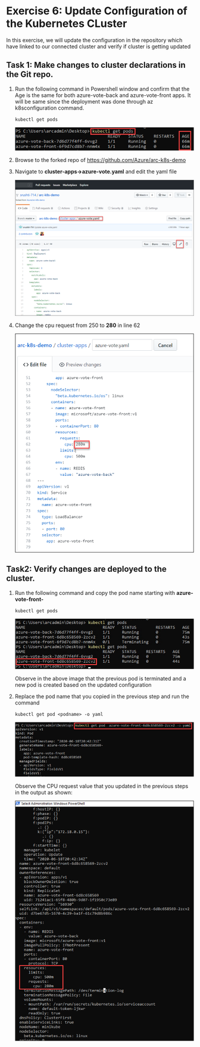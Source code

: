 # Exercise 6: Update Configuration of the Kubernetes CLuster
In this exercise, we will update the configuration in the repository which have linked to our connected cluster and verify if cluster is getting updated

## Task 1: Make changes to cluster declarations in the Git repo.

1.  Run the following command in Powershell window and confirm that the Age is the same for both azure-vote-back and azure-vote-front apps. It will be same since the deployment was done through az k8sconfiguration command.

    ```
    kubectl get pods 
    ```
    ![](./images/arc-0032.png)   

2. Browse to the forked repo of https://github.com/Azure/arc-k8s-demo

3. Navigate to **cluster-apps->azure-vote.yaml** and edit the yaml file

   ![](./images/azure-arc-15.png)   

4. Change the cpu request from 250 to **280** in line 62 

   ![](./images/azure-arc-16.png)   

## Task2: Verify changes are deployed to the cluster.

1.  Run the following command and copy the pod name starting with **azure-vote-front-**

    ```
    kubectl get pods 
    ```
    ![](./images/arc-0033.png) 
    
    Observe in the above image that the previous pod is terminated and a new pod is created based on the updated configuration

2.  Replace the pod name that you copied in the previous step and run the command
 
    ```
    kubectl get pod <podname> -o yaml
    ```
    ![](./images/arc-0034.png)   
    
    Observe the CPU request value that you updated in the previous steps in the output as shown:
    
    ![](./images/arc-0035.png)   

